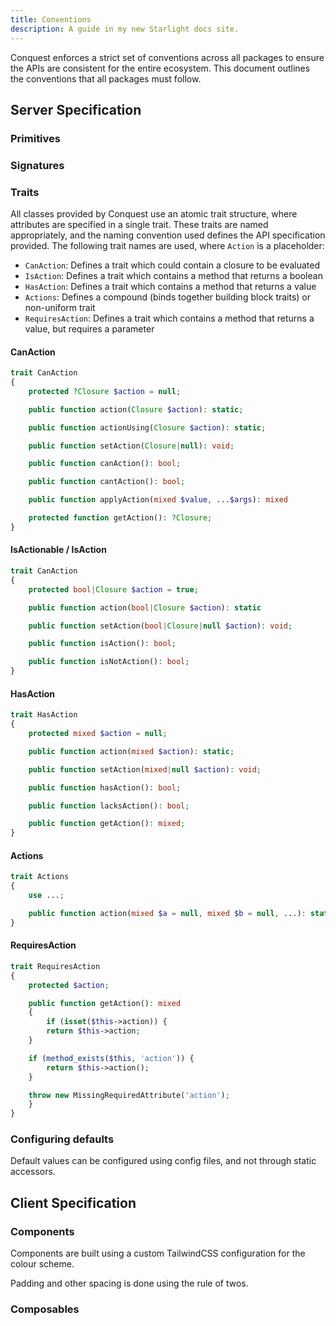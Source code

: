 ```yaml
---
title: Conventions
description: A guide in my new Starlight docs site.
---
```


Conquest enforces a strict set of conventions across all packages to ensure the APIs are consistent for the entire ecosystem. This document outlines the conventions that all packages must follow.

## Server Specification
### Primitives

### Signatures

### Traits
All classes provided by Conquest use an atomic trait structure, where attributes are specified in a single trait. These traits are named appropriately, and the naming convention used defines the API specification provided. The following trait names are used, where `Action` is a placeholder:
- `CanAction`: Defines a trait which could contain a closure to be evaluated
- `IsAction`: Defines a trait which contains a method that returns a boolean
- `HasAction`: Defines a trait which contains a method that returns a value
- `Actions`: Defines a compound (binds together building block traits) or non-uniform trait
- `RequiresAction`: Defines a trait which contains a method that returns a value, but requires a parameter


#### CanAction
```php
trait CanAction
{
    protected ?Closure $action = null;

    public function action(Closure $action): static;

    public function actionUsing(Closure $action): static;

    public function setAction(Closure|null): void;

    public function canAction(): bool;

    public function cantAction(): bool;

    public function applyAction(mixed $value, ...$args): mixed

    protected function getAction(): ?Closure;
}
```

#### IsActionable / IsAction
```php
trait CanAction
{
    protected bool|Closure $action = true;

    public function action(bool|Closure $action): static

    public function setAction(bool|Closure|null $action): void;

    public function isAction(): bool;

    public function isNotAction(): bool;
}
```

#### HasAction
```php
trait HasAction
{
    protected mixed $action = null;

    public function action(mixed $action): static;

    public function setAction(mixed|null $action): void;

    public function hasAction(): bool;

    public function lacksAction(): bool;

    public function getAction(): mixed;
}
```
#### Actions
```php
trait Actions
{
    use ...;

    public function action(mixed $a = null, mixed $b = null, ...): static;
}
```

#### RequiresAction
```php
trait RequiresAction
{
    protected $action;

    public function getAction(): mixed
    {
        if (isset($this->action)) {
        return $this->action;
    }

    if (method_exists($this, 'action')) {
        return $this->action();
    }

    throw new MissingRequiredAttribute('action');
    }
}
```

### Configuring defaults
Default values can be configured using config files, and not through static accessors.

## Client Specification
### Components
Components are built using a custom TailwindCSS configuration for the colour scheme. 

Padding and other spacing is done using the rule of twos.

### Composables
